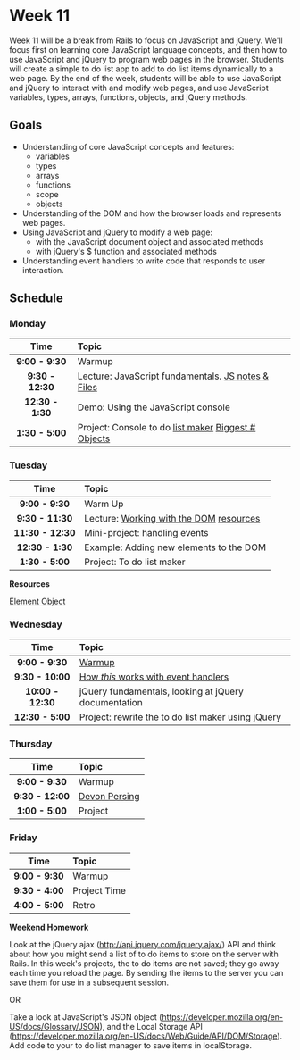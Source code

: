 # Week 11

Week 11 will be a break from Rails to focus on JavaScript and jQuery. We'll focus first on learning core JavaScript language concepts, and then how to use JavaScript and jQuery to program web pages in the browser. Students will create a simple to do list app to add to do list items dynamically to a web page. By the end of the week, students will be able to use JavaScript and jQuery to interact with and modify web pages, and use JavaScript variables, types, arrays, functions, objects, and jQuery methods.

## Goals

- Understanding of core JavaScript concepts and features:
    - variables
    - types
    - arrays
    - functions
    - scope
    - objects
- Understanding of the DOM and how the browser loads and represents web pages.
- Using JavaScript and jQuery to modify a web page:
    - with the JavaScript document object and associated methods
    - with jQuery's $ function and associated methods
- Understanding event handlers to write code that responds to user interaction.


## Schedule
### Monday

| Time              | Topic               |
|:-----------------:|:--------------------|
| **9:00 - 9:30**  | Warmup     |
| **9:30 - 12:30**   | Lecture: JavaScript fundamentals. [JS notes & Files](resources/js) |
| **12:30 - 1:30**   | Demo: Using the JavaScript console |
| **1:30 - 5:00**  | Project: Console to do [list maker](resources/js/todo_html.html) [Biggest #](resources/js/project1_day1.md) [Objects](resources/js/project2_day1.md)|

### Tuesday

| Time              | Topic               |
|:-----------------:|:--------------------|
| **9:00 - 9:30**   | Warm Up             |
| **9:30 - 11:30**   | Lecture: [Working with the DOM](tuesday/js-day2.pdf) [resources](tuesday/) |
| **11:30 - 12:30**  | Mini-project: handling events  |
| **12:30 - 1:30**  | Example: Adding new elements to the DOM |
| **1:30 - 5:00**  | Project: To do list maker |

**Resources**

[Element Object](https://developer.mozilla.org/en-US/docs/Web/API/Element)

### Wednesday

| Time              | Topic               |
|:-----------------:|:--------------------|
| **9:00 - 9:30**  | [Warmup](wednesday/warmup.html) |
| **9:30 - 10:00**  | [How *this* works with event handlers](wednesday/Ada_Day3.pdf) |
| **10:00 - 12:30**  | jQuery fundamentals, looking at jQuery documentation |
| **12:30 - 5:00**  | Project: rewrite the to do list maker using jQuery |

### Thursday

| Time              | Topic               |
|:-----------------:|:--------------------|
| **9:00 - 9:30**  | Warmup |
| **9:30 - 12:00**  | [Devon Persing](https://docs.google.com/presentation/d/1nZ2wYiQjuWfaVbtOBrpTYPbWade_6LbYozvOr0XMXfw/edit?usp=sharing) |
| **1:00 - 5:00**  | Project |

### Friday

| Time              | Topic               |
|:-----------------:|:--------------------|
| **9:00 - 9:30**  | Warmup |
| **9:30 - 4:00**  | Project Time |
| **4:00 - 5:00**  | Retro |

**Weekend Homework**

Look at the jQuery ajax (http://api.jquery.com/jquery.ajax/) API and
think about how you might send a list of to do items to store on
the server with Rails. In this week's projects, the to do items
are not saved; they go away each time you reload the page. By sending
the items to the server you can save them for use in a subsequent session.

OR

Take a look at JavaScript's JSON object (https://developer.mozilla.org/en-US/docs/Glossary/JSON),
and the Local Storage API (https://developer.mozilla.org/en-US/docs/Web/Guide/API/DOM/Storage).
Add code to your to do list manager to save items in localStorage.
